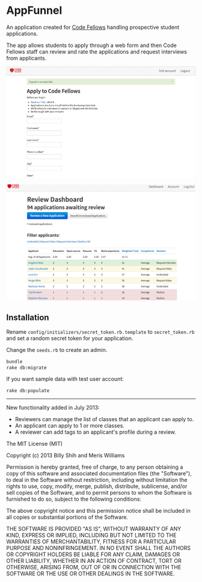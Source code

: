 # AppFunnel
An application created for [Code Fellows](http://www.codefellows.org) handling prospective student applications.

The app allows students to apply through a web form and then Code Fellows staff can review and rate the applications and request interviews from applicants.

![Application Form](application_form.png)

![Application Review](dashboard.png)


## Installation

Rename `config/initializers/secret_token.rb.template` to `secret_token.rb` and set a random secret token for your application.

Change the `seeds.rb` to create an admin.

    bundle
    rake db:migrate

If you want sample data with test user account:

    rake db:populate

---

New functionality added in July 2013:
- Reviewers can manage the list of classes that an applicant can apply to.
- An applicant can apply to 1 or more classes.
- A reviewer can add tags to an applicant's profile during a review.

The MIT License (MIT)

Copyright (c) 2013 Billy Shih and Meris Williams

Permission is hereby granted, free of charge, to any person obtaining a copy
of this software and associated documentation files (the "Software"), to deal
in the Software without restriction, including without limitation the rights
to use, copy, modify, merge, publish, distribute, sublicense, and/or sell
copies of the Software, and to permit persons to whom the Software is
furnished to do so, subject to the following conditions:

The above copyright notice and this permission notice shall be included in
all copies or substantial portions of the Software.

THE SOFTWARE IS PROVIDED "AS IS", WITHOUT WARRANTY OF ANY KIND, EXPRESS OR
IMPLIED, INCLUDING BUT NOT LIMITED TO THE WARRANTIES OF MERCHANTABILITY,
FITNESS FOR A PARTICULAR PURPOSE AND NONINFRINGEMENT. IN NO EVENT SHALL THE
AUTHORS OR COPYRIGHT HOLDERS BE LIABLE FOR ANY CLAIM, DAMAGES OR OTHER
LIABILITY, WHETHER IN AN ACTION OF CONTRACT, TORT OR OTHERWISE, ARISING FROM,
OUT OF OR IN CONNECTION WITH THE SOFTWARE OR THE USE OR OTHER DEALINGS IN
THE SOFTWARE.
